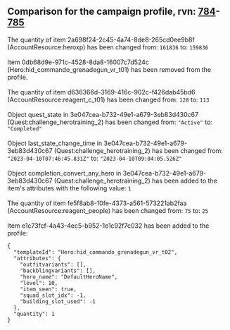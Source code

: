 ## Comparison for the campaign profile, rvn: [784](https://github.com/PRO100KatYT/FortniteProfileRevisions/tree/main/profiles/campaign/784%20campaign.json)-[785](https://github.com/PRO100KatYT/FortniteProfileRevisions/tree/main/profiles/campaign/785%20campaign.json)

The quantity of item 2a698f24-2c45-4a74-8de8-265cd0ee9b8f (AccountResource:heroxp) has been changed from: `161836` to: `159836`
<br><br>
Item 0db68d9e-971c-4528-8da8-16007c7d524c (Hero:hid_commando_grenadegun_vr_t01) has been removed from the profile.
<br><br>
The quantity of item d636366d-3169-416c-902c-f426dab45bd6 (AccountResource:reagent_c_t01) has been changed from: `128` to: `113`
<br><br>
Object quest_state in 3e047cea-b732-49e1-a679-3eb83d430c67 (Quest:challenge_herotraining_2) has been changed from: `"Active"` to: `"Completed"`
<br><br>
Object last_state_change_time in 3e047cea-b732-49e1-a679-3eb83d430c67 (Quest:challenge_herotraining_2) has been changed from: `"2023-04-10T07:46:45.831Z"` to: `"2023-04-10T09:04:05.526Z"`
<br><br>
Object completion_convert_any_hero in 3e047cea-b732-49e1-a679-3eb83d430c67 (Quest:challenge_herotraining_2) has been added to the item's attributes with the following value: `1`
<br><br>
The quantity of item fe5f8ab8-10fe-4373-a561-573221ab2faa (AccountResource:reagent_people) has been changed from: `75` to: `25`
<br><br>
Item e1c73fcf-4a43-4ec5-b952-1e1c92f7c032 has been added to the profile:

```
{
  "templateId": "Hero:hid_commando_grenadegun_vr_t02",
  "attributes": {
    "outfitvariants": [],
    "backblingvariants": [],
    "hero_name": "DefaultHeroName",
    "level": 10,
    "item_seen": true,
    "squad_slot_idx": -1,
    "building_slot_used": -1
  },
  "quantity": 1
}
```

<br><br>
